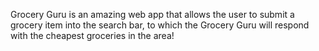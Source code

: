 Grocery Guru is an amazing web app that allows the user to submit a grocery item into the search bar, to which the Grocery Guru will respond with the cheapest groceries in the area!
